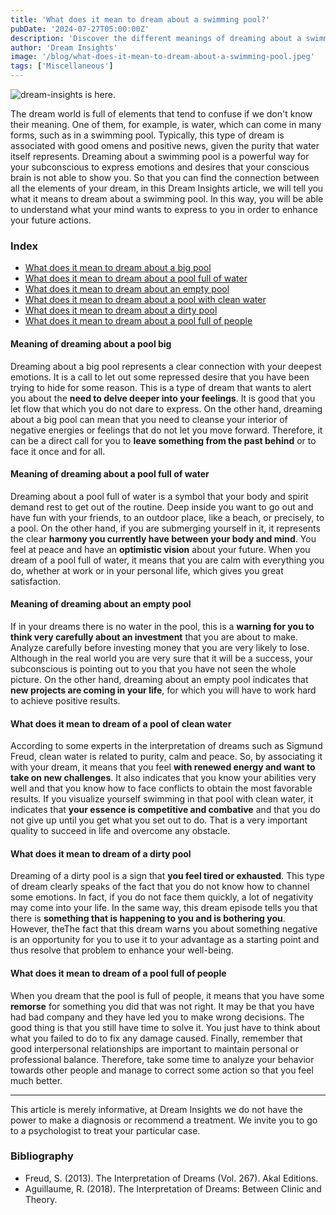 ```yaml
---
title: 'What does it mean to dream about a swimming pool?'
pubDate: '2024-07-27T05:00:00Z'
description: 'Discover the different meanings of dreaming about a swimming pool, from a pool full of water to an empty pool, and how to interpret these dreams.'
author: 'Dream Insights'
image: '/blog/what-does-it-mean-to-dream-about-a-swimming-pool.jpeg'
tags: ['Miscellaneous']
---
```


![dream-insights is here.](/blog/what-does-it-mean-to-dream-about-a-swimming-pool.jpeg)

The dream world is full of elements that tend to confuse if we don't know their meaning. One of them, for example, is water, which can come in many forms, such as in a swimming pool. Typically, this type of dream is associated with good omens and positive news, given the purity that water itself represents. Dreaming about a swimming pool is a powerful way for your subconscious to express emotions and desires that your conscious brain is not able to show you. So that you can find the connection between all the elements of your dream, in this Dream Insights article, we will tell you what it means to dream about a swimming pool. In this way, you will be able to understand what your mind wants to express to you in order to enhance your future actions.

### Index

- [What does it mean to dream about a big pool](#what-does-it-mean-to-dream-about-a-big-pool)
- [What does it mean to dream about a pool full of water](#what-does-it-mean-to-dream-about-a-pool-full-of-water)
- [What does it mean to dream about an empty pool](#what-does-it-mean-to-dream-about-an-empty-pool)
- [What does it mean to dream about a pool with clean water](#what-does-it-mean-to-dream-about-a-pool-with-clean-water)
- [What does it mean to dream about a dirty pool](#what-does-it-mean-to-dream-about-a-dirty-pool)
- [What does it mean to dream about a pool full of people](#what-does-it-mean-to-dream-about-a-pool-full-of-people)

#### Meaning of dreaming about a pool big

Dreaming about a big pool represents a clear connection with your deepest emotions. It is a call to let out some repressed desire that you have been trying to hide for some reason. This is a type of dream that wants to alert you about the **need to delve deeper into your feelings**. It is good that you let flow that which you do not dare to express. 
On the other hand, dreaming about a big pool can mean that you need to cleanse your interior of negative energies or feelings that do not let you move forward. Therefore, it can be a direct call for you to **leave something from the past behind** or to face it once and for all. 

#### Meaning of dreaming about a pool full of water

Dreaming about a pool full of water is a symbol that your body and spirit demand rest to get out of the routine. Deep inside you want to go out and have fun with your friends, to an outdoor place, like a beach, or precisely, to a pool. 
On the other hand, if you are submerging yourself in it, it represents the clear **harmony you currently have between your body and mind**. You feel at peace and have an **optimistic vision** about your future. When you dream of a pool full of water, it means that you are calm with everything you do, whether at work or in your personal life, which gives you great satisfaction.

#### Meaning of dreaming about an empty pool

If in your dreams there is no water in the pool, this is a **warning for you to think very carefully about an investment** that you are about to make. Analyze carefully before investing money that you are very likely to lose. Although in the real world you are very sure that it will be a success, your subconscious is pointing out to you that you have not seen the whole picture. 
On the other hand, dreaming about an empty pool indicates that **new projects are coming in your life**, for which you will have to work hard to achieve positive results.

#### What does it mean to dream of a pool of clean water

According to some experts in the interpretation of dreams such as Sigmund Freud, clean water is related to purity, calm and peace. So, by associating it with your dream, it means that you feel **with renewed energy and want to take on new challenges**. It also indicates that you know your abilities very well and that you know how to face conflicts to obtain the most favorable results. 
If you visualize yourself swimming in that pool with clean water, it indicates that **your essence is competitive and combative** and that you do not give up until you get what you set out to do. That is a very important quality to succeed in life and overcome any obstacle. 

#### What does it mean to dream of a dirty pool

Dreaming of a dirty pool is a sign that **you feel tired or exhausted**. This type of dream clearly speaks of the fact that you do not know how to channel some emotions. In fact, if you do not face them quickly, a lot of negativity may come into your life. 
In the same way, this dream episode tells you that there is **something that is happening to you and is bothering you**. However, theThe fact that this dream warns you about something negative is an opportunity for you to use it to your advantage as a starting point and thus resolve that problem to enhance your well-being.

#### What does it mean to dream of a pool full of people

When you dream that the pool is full of people, it means that you have some **remorse** for something you did that was not right. It may be that you have had bad company and they have led you to make wrong decisions. The good thing is that you still have time to solve it. You just have to think about what you failed to do to fix any damage caused. 
Finally, remember that good interpersonal relationships are important to maintain personal or professional balance. Therefore, take some time to analyze your behavior towards other people and manage to correct some action so that you feel much better.

---

This article is merely informative, at Dream Insights we do not have the power to make a diagnosis or recommend a treatment. We invite you to go to a psychologist to treat your particular case.

### Bibliography

- Freud, S. (2013). The Interpretation of Dreams (Vol. 267). Akal Editions.
- Aguillaume, R. (2018). The Interpretation of Dreams: Between Clinic and Theory.